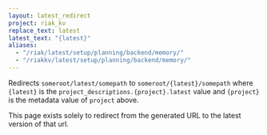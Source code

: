 ```yaml
---
layout: latest_redirect
project: riak_kv
replace_text: latest
latest_text: "{latest}"
aliases:
  - "/riak/latest/setup/planning/backend/memory/"
  - "/riakkv/latest/setup/planning/backend/memory/"
---
```


Redirects `someroot/latest/somepath` to `someroot/{latest}/somepath` 
where `{latest}` is the `project_descriptions.{project}.latest` value
and `{project}` is the metadata value of `project` above.

This page exists solely to redirect from the generated URL to the latest version of
that url.


